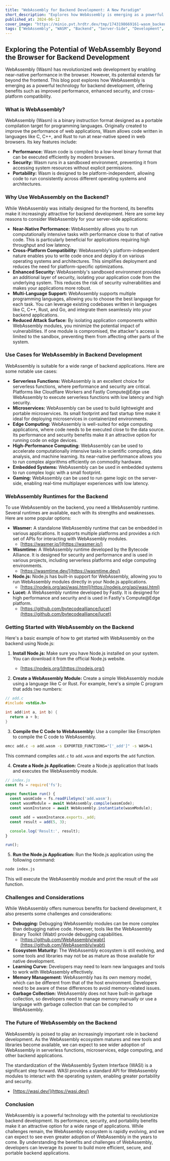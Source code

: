 ```yaml
---
title: "WebAssembly for Backend Development: A New Paradigm"
short_description: "Explores how WebAssembly is emerging as a powerful technology for backend development, offering benefits such as improved performance, enhanced security, and cross-platform compatibility."
published_at: 2024-06-12
cover_image: "https://minio.pvt.hrdtr.dev/tmp/1743198669161-wasm_backend_blog"
tags: ["WebAssembly", "WASM", "Backend", "Server-Side", "Development", "Performance", "Security"]
---
```


## Exploring the Potential of WebAssembly Beyond the Browser for Backend Development

WebAssembly (Wasm) has revolutionized web development by enabling near-native performance in the browser. However, its potential extends far beyond the frontend. This blog post explores how WebAssembly is emerging as a powerful technology for backend development, offering benefits such as improved performance, enhanced security, and cross-platform compatibility.

### What is WebAssembly?

WebAssembly (Wasm) is a binary instruction format designed as a portable compilation target for programming languages. Originally created to improve the performance of web applications, Wasm allows code written in languages like C, C++, and Rust to run at near-native speed in web browsers. Its key features include:

*   **Performance:** Wasm code is compiled to a low-level binary format that can be executed efficiently by modern browsers.
*   **Security:** Wasm runs in a sandboxed environment, preventing it from accessing system resources without explicit permissions.
*   **Portability:** Wasm is designed to be platform-independent, allowing code to run consistently across different operating systems and architectures.

### Why Use WebAssembly on the Backend?

While WebAssembly was initially designed for the frontend, its benefits make it increasingly attractive for backend development. Here are some key reasons to consider WebAssembly for your server-side applications:

*   **Near-Native Performance:** WebAssembly allows you to run computationally intensive tasks with performance close to that of native code. This is particularly beneficial for applications requiring high throughput and low latency.
*   **Cross-Platform Compatibility:** WebAssembly's platform-independent nature enables you to write code once and deploy it on various operating systems and architectures. This simplifies deployment and reduces the need for platform-specific optimizations.
*   **Enhanced Security:** WebAssembly's sandboxed environment provides an additional layer of security, isolating your application code from the underlying system. This reduces the risk of security vulnerabilities and makes your applications more robust.
*   **Multi-Language Support:** WebAssembly supports multiple programming languages, allowing you to choose the best language for each task. You can leverage existing codebases written in languages like C, C++, Rust, and Go, and integrate them seamlessly into your backend applications.
*   **Reduced Attack Surface:** By isolating application components within WebAssembly modules, you minimize the potential impact of vulnerabilities. If one module is compromised, the attacker's access is limited to the sandbox, preventing them from affecting other parts of the system.

### Use Cases for WebAssembly in Backend Development

WebAssembly is suitable for a wide range of backend applications. Here are some notable use cases:

*   **Serverless Functions:** WebAssembly is an excellent choice for serverless functions, where performance and security are critical. Platforms like Cloudflare Workers and Fastly Compute@Edge use WebAssembly to execute serverless functions with low latency and high security.
*   **Microservices:** WebAssembly can be used to build lightweight and portable microservices. Its small footprint and fast startup time make it ideal for deploying microservices in containerized environments.
*   **Edge Computing:** WebAssembly is well-suited for edge computing applications, where code needs to be executed close to the data source. Its performance and security benefits make it an attractive option for running code on edge devices.
*   **High-Performance Computing:** WebAssembly can be used to accelerate computationally intensive tasks in scientific computing, data analysis, and machine learning. Its near-native performance allows you to run complex algorithms efficiently on commodity hardware.
*   **Embedded Systems:** WebAssembly can be used in embedded systems to run complex logic with a small footprint.
*   **Gaming:** WebAssembly can be used to run game logic on the server-side, enabling real-time multiplayer experiences with low latency.

### WebAssembly Runtimes for the Backend

To use WebAssembly on the backend, you need a WebAssembly runtime. Several runtimes are available, each with its strengths and weaknesses. Here are some popular options:

*   **Wasmer:** A standalone WebAssembly runtime that can be embedded in various applications. It supports multiple platforms and provides a rich set of APIs for interacting with WebAssembly modules.
    *   [https://wasmer.io/](https://wasmer.io/)
*   **Wasmtime:** A WebAssembly runtime developed by the Bytecode Alliance. It is designed for security and performance and is used in various projects, including serverless platforms and edge computing environments.
    *   [https://wasmtime.dev/](https://wasmtime.dev/)
*   **Node.js:** Node.js has built-in support for WebAssembly, allowing you to run WebAssembly modules directly in your Node.js applications.
    *   [https://nodejs.org/api/wasi.html](https://nodejs.org/api/wasi.html)
*   **Lucet:** A WebAssembly runtime developed by Fastly. It is designed for high performance and security and is used in Fastly's Compute@Edge platform.
    *   [https://github.com/bytecodealliance/lucet](https://github.com/bytecodealliance/lucet)

### Getting Started with WebAssembly on the Backend

Here's a basic example of how to get started with WebAssembly on the backend using Node.js:

1.  **Install Node.js:** Make sure you have Node.js installed on your system. You can download it from the official Node.js website.
    *   [https://nodejs.org/](https://nodejs.org/)

2.  **Create a WebAssembly Module:** Create a simple WebAssembly module using a language like C or Rust. For example, here's a simple C program that adds two numbers:

```c
// add.c
#include <stdio.h>

int add(int a, int b) {
  return a + b;
}
```

3.  **Compile the C Code to WebAssembly:** Use a compiler like Emscripten to compile the C code to WebAssembly.

```bash
emcc add.c -o add.wasm -s EXPORTED_FUNCTIONS="['_add']" -s WASM=1
```

This command compiles `add.c` to `add.wasm` and exports the `add` function.

4.  **Create a Node.js Application:** Create a Node.js application that loads and executes the WebAssembly module.

```javascript
// index.js
const fs = require('fs');

async function run() {
  const wasmCode = fs.readFileSync('add.wasm');
  const wasmModule = await WebAssembly.compile(wasmCode);
  const wasmInstance = await WebAssembly.instantiate(wasmModule);

  const add = wasmInstance.exports._add;
  const result = add(5, 3);

  console.log('Result:', result);
}

run();
```

5.  **Run the Node.js Application:** Run the Node.js application using the following command:

```bash
node index.js
```

This will execute the WebAssembly module and print the result of the `add` function.

### Challenges and Considerations

While WebAssembly offers numerous benefits for backend development, it also presents some challenges and considerations:

*   **Debugging:** Debugging WebAssembly modules can be more complex than debugging native code. However, tools like the WebAssembly Binary Toolkit (Wabt) provide debugging capabilities.
    *   [https://github.com/WebAssembly/wabt](https://github.com/WebAssembly/wabt)
*   **Ecosystem Maturity:** The WebAssembly ecosystem is still evolving, and some tools and libraries may not be as mature as those available for native development.
*   **Learning Curve:** Developers may need to learn new languages and tools to work with WebAssembly effectively.
*   **Memory Management:** WebAssembly has its own memory model, which can be different from that of the host environment. Developers need to be aware of these differences to avoid memory-related issues.
*   **Garbage Collection:** WebAssembly does not have built-in garbage collection, so developers need to manage memory manually or use a language with garbage collection that can be compiled to WebAssembly.

### The Future of WebAssembly on the Backend

WebAssembly is poised to play an increasingly important role in backend development. As the WebAssembly ecosystem matures and new tools and libraries become available, we can expect to see wider adoption of WebAssembly in serverless functions, microservices, edge computing, and other backend applications.

The standardization of the WebAssembly System Interface (WASI) is a significant step forward. WASI provides a standard API for WebAssembly modules to interact with the operating system, enabling greater portability and security.
*   [https://wasi.dev/](https://wasi.dev/)

### Conclusion

WebAssembly is a powerful technology with the potential to revolutionize backend development. Its performance, security, and portability benefits make it an attractive option for a wide range of applications. While challenges remain, the WebAssembly ecosystem is rapidly evolving, and we can expect to see even greater adoption of WebAssembly in the years to come. By understanding the benefits and challenges of WebAssembly, developers can leverage its power to build more efficient, secure, and portable backend applications.